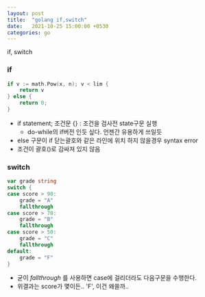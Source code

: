 ```yaml
---
layout: post
title:  "golang if,switch"
date:   2021-10-25 15:00:00 +0530
categories: go
---
```


if, switch

### if 

```go
if v := math.Pow(x, n); v < lim {
    return v
} else {
    return 0;
}
```
- if statement; 조건문 {} : 조건을 검사전 state구문 실행
    - do-while의 if버전 인듯 싶다. 언젠간 유용하게 쓰일듯
- else 구문이 if 닫는괄호와 같은 라인에 위치 하지 않을경우 syntax error
- 조건이 괄호()로 감싸져 있지 않음



### switch

```go
var grade string
switch {
case score > 90:
    grade = "A"
    fallthrough
case score > 70:
    grade = "B"
    fallthrough
case score > 50:
    grade = "C"
    fallthrough
default:
    grade = "F"
}
```

- 굳이 *fallthrough* 를 사용하면 case에 걸리더라도 다음구문을 수행한다. 
- 위결과는 score가 몇이든.. 'F', 이건 왜쓸까.. 
